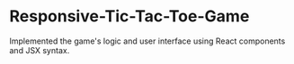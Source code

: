# Responsive-Tic-Tac-Toe-Game
Implemented the game's logic and user interface using React components and JSX syntax.
